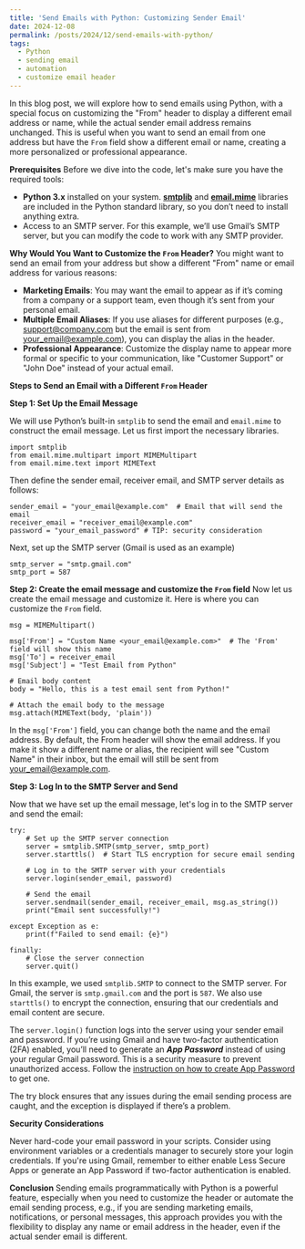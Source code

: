 ```yaml
---
title: 'Send Emails with Python: Customizing Sender Email'
date: 2024-12-08
permalink: /posts/2024/12/send-emails-with-python/
tags:
  - Python
  - sending email
  - automation
  - customize email header
---
```


In this blog post, we will explore how to send emails using Python, with a special focus on customizing the "From" header to display a different email address or name, while the actual sender email address remains unchanged. This is useful when you want to send an email from one address but have the `From` field show a different email or name, creating a more personalized or professional appearance.

**Prerequisites**
Before we dive into the code, let's make sure you have the required tools:

- **Python 3.x** installed on your system. [**smtplib**](https://docs.python.org/3/library/smtplib.html) and [**email.mime**](https://docs.python.org/3/library/email.mime.html) libraries are included in the Python standard library, so you don’t need to install anything extra.
- Access to an SMTP server. For this example, we’ll use Gmail’s SMTP server, but you can modify the code to work with any SMTP provider.

**Why Would You Want to Customize the `From` Header?**
You might want to send an email from your address but show a different "From" name or email address for various reasons:

- **Marketing Emails**: You may want the email to appear as if it’s coming from a company or a support team, even though it’s sent from your personal email.
- **Multiple Email Aliases**: If you use aliases for different purposes (e.g., support@company.com but the email is sent from your_email@example.com), you can display the alias in the header.
- **Professional Appearance**: Customize the display name to appear more formal or specific to your communication, like "Customer Support" or "John Doe" instead of your actual email.

**Steps to Send an Email with a Different `From` Header**

**Step 1: Set Up the Email Message**

We will use Python’s built-in `smtplib` to send the email and `email.mime` to construct the email message. Let us first import the necessary libraries.

```
import smtplib
from email.mime.multipart import MIMEMultipart
from email.mime.text import MIMEText
```

Then define the sender email, receiver email, and SMTP server details as follows: 

```
sender_email = "your_email@example.com"  # Email that will send the email
receiver_email = "receiver_email@example.com"
password = "your_email_password" # TIP: security consideration
```

Next, set up the SMTP server (Gmail is used as an example)

```
smtp_server = "smtp.gmail.com"
smtp_port = 587
```
**Step 2: Create the email message and customize the `From` field**
Now let us create the email message and customize it. Here is where you can customize the `From` field.

```
msg = MIMEMultipart()

msg['From'] = "Custom Name <your_email@example.com>"  # The 'From' field will show this name
msg['To'] = receiver_email
msg['Subject'] = "Test Email from Python"

# Email body content
body = "Hello, this is a test email sent from Python!"

# Attach the email body to the message
msg.attach(MIMEText(body, 'plain'))
```

In the `msg['From']` field, you can change both the name and the email address. By default, the From header will show the email address. If you make it show a different name or alias, the recipient will see "Custom Name" in their inbox, but the email will still be sent from your_email@example.com.

**Step 3: Log In to the SMTP Server and Send**

Now that we have set up the email message, let's log in to the SMTP server and send the email:

```
try:
    # Set up the SMTP server connection
    server = smtplib.SMTP(smtp_server, smtp_port)
    server.starttls()  # Start TLS encryption for secure email sending

    # Log in to the SMTP server with your credentials
    server.login(sender_email, password)

    # Send the email
    server.sendmail(sender_email, receiver_email, msg.as_string())
    print("Email sent successfully!")

except Exception as e:
    print(f"Failed to send email: {e}")

finally:
    # Close the server connection
    server.quit()
```

In this example, we used `smtplib.SMTP` to connect to the SMTP server. For Gmail, the server is `smtp.gmail.com` and the port is `587`. We also use `starttls()` to encrypt the connection, ensuring that our credentials and email content are secure. 

The `server.login()` function logs into the server using your sender email and password. If you’re using Gmail and have two-factor authentication (2FA) enabled, you’ll need to generate an ***App Password*** instead of using your regular Gmail password. This is a security measure to prevent unauthorized access. Follow the [instruction on how to create App Password](https://myaccount.google.com/apppasswords) to get one. 

The try block ensures that any issues during the email sending process are caught, and the exception is displayed if there’s a problem.

**Security Considerations**

Never hard-code your email password in your scripts. Consider using environment variables or a credentials manager to securely store your login credentials.
If you're using Gmail, remember to either enable Less Secure Apps or generate an App Password if two-factor authentication is enabled.

**Conclusion**
Sending emails programmatically with Python is a powerful feature, especially when you need to customize the header or automate the email sending process, e.g., if you are sending marketing emails, notifications, or personal messages, this approach provides you with the flexibility to display any name or email address in the header, even if the actual sender email is different.